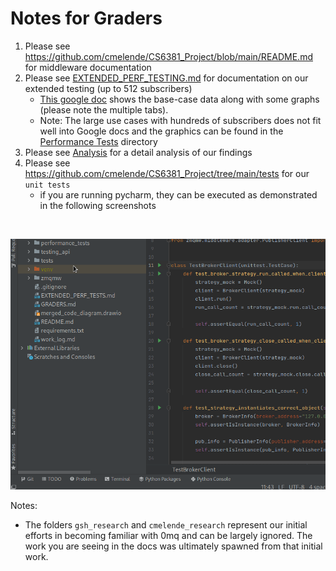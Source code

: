 # Notes for Graders

1. Please see https://github.com/cmelende/CS6381_Project/blob/main/README.md for middleware documentation
2. Please see [EXTENDED_PERF_TESTING.md](https://github.com/cmelende/CS6381_Project/blob/main/EXTENDED_PERF_TESTS.md) for documentation on our extended testing (up to 512 subscribers)
    - [This google doc](https://docs.google.com/spreadsheets/d/1H4u13wixeZt-xnLRhawARIDIHAOaUvkrhZLEO05O1V4/edit?usp=sharing) shows the base-case data along with some graphs (please note the multiple tabs). 
    - Note: The large use cases with hundreds of subscribers does not fit well into Google docs and the graphics can be found in the [Performance Tests](https://github.com/cmelende/CS6381_Project/tree/main/performance_tests) directory
3. Please see [Analysis](https://github.com/cmelende/CS6381_Project/blob/main/analysis.md) for a detail analysis of our findings
4. Please see https://github.com/cmelende/CS6381_Project/tree/main/tests for our `unit tests`  
   - if you are running pycharm, they can be executed as demonstrated in the following screenshots
     
<br />

   ![](.IMAGES/unit-tests.gif)

Notes:
- The folders `gsh_research` and `cmelende_research` represent our initial efforts in becoming familiar with 0mq and can be largely ignored. The work you are seeing in the docs was ultimately spawned from that initial work.
